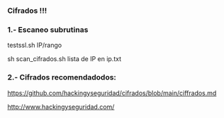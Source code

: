 ### Cifrados !!!

### 1.- Escaneo subrutinas

testssl.sh IP/rango 

sh scan_cifrados.sh lista de IP en ip.txt

### 2.- Cifrados recomendadodos: 

https://github.com/hackingyseguridad/cifrados/blob/main/ciffrados.md





http://www.hackingyseguridad.com/
